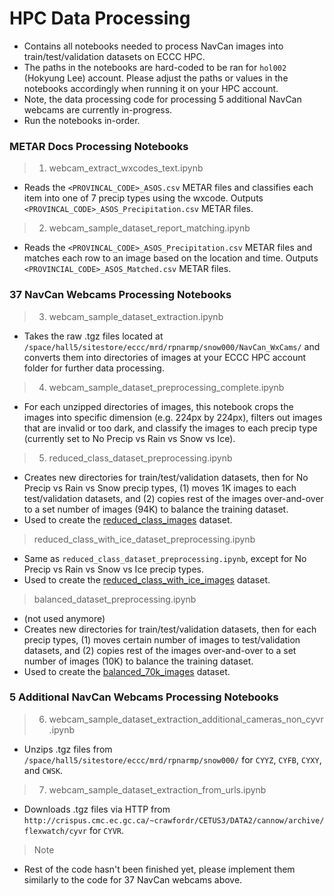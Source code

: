 # HPC Data Processing

- Contains all notebooks needed to process NavCan images into train/test/validation datasets on ECCC HPC.
- The paths in the notebooks are hard-coded to be ran for `hol002` (Hokyung Lee) account. Please adjust the paths or values in the notebooks accordingly when running it on your HPC account.
- Note, the data processing code for processing 5 additional NavCan webcams are currently in-progress.
- Run the notebooks in-order.

### METAR Docs Processing Notebooks

> 1. webcam_extract_wxcodes_text.ipynb

- Reads the `<PROVINCAL_CODE>_ASOS.csv` METAR files and classifies each item into one of 7 precip types using the wxcode. Outputs `<PROVINCAL_CODE>_ASOS_Precipitation.csv` METAR files.

> 2. webcam_sample_dataset_report_matching.ipynb

- Reads the `<PROVINCAL_CODE>_ASOS_Precipitation.csv` METAR files and matches each row to an image based on the location and time. Outputs `<PROVINCIAL_CODE>_ASOS_Matched.csv` METAR files.

### 37 NavCan Webcams Processing Notebooks

> 3. webcam_sample_dataset_extraction.ipynb

- Takes the raw .tgz files located at `/space/hall5/sitestore/eccc/mrd/rpnarmp/snow000/NavCan_WxCams/` and converts them into directories of images at your ECCC HPC account folder for further data processing.

> 4. webcam_sample_dataset_preprocessing_complete.ipynb

- For each unzipped directories of images, this notebook crops the images into specific dimension (e.g. 224px by 224px), filters out images that are invalid or too dark, and classify the images to each precip type (currently set to No Precip vs Rain vs Snow vs Ice).

> 5. reduced_class_dataset_preprocessing.ipynb

- Creates new directories for train/test/validation datasets, then for No Precip vs Rain vs Snow precip types, (1) moves 1K images to each test/validation datasets, and (2) copies rest of the images over-and-over to a set number of images (94K) to balance the training dataset.
- Used to create the [reduced_class_images](https://drive.google.com/drive/folders/1GCvFJ6ssquHjsYZmMDBlpvBUe8c3wurk?usp=drive_link) dataset.

> reduced_class_with_ice_dataset_preprocessing.ipynb

- Same as `reduced_class_dataset_preprocessing.ipynb`, except for No Precip vs Rain vs Snow vs Ice precip types.
- Used to create the [reduced_class_with_ice_images](https://drive.google.com/drive/folders/1erpQh78KzOcGgV-hwj9XJtr5wvBfV8wV?usp=drive_link) dataset.

> balanced_dataset_preprocessing.ipynb

- (not used anymore)
- Creates new directories for train/test/validation datasets, then for each precip types, (1) moves certain number of images to test/validation datasets, and (2) copies rest of the images over-and-over to a set number of images (10K) to balance the training dataset.
- Used to create the [balanced_70k_images](https://drive.google.com/drive/folders/1Oj1s3JuLldRMPaC3X7KPHoTIeu_DZ9cQ?usp=drive_link) dataset.

### 5 Additional NavCan Webcams Processing Notebooks

> 6. webcam_sample_dataset_extraction_additional_cameras_non_cyvr.ipynb

- Unzips .tgz files from `/space/hall5/sitestore/eccc/mrd/rpnarmp/snow000/` for `CYYZ`, `CYFB`, `CYXY`, and `CWSK`.

> 7. webcam_sample_dataset_extraction_from_urls.ipynb

- Downloads .tgz files via HTTP from `http://crispus.cmc.ec.gc.ca/~crawfordr/CETUS3/DATA2/cannow/archive/flexwatch/cyvr` for `CYVR`.

> Note

- Rest of the code hasn't been finished yet, please implement them similarly to the code for 37 NavCan webcams above.

